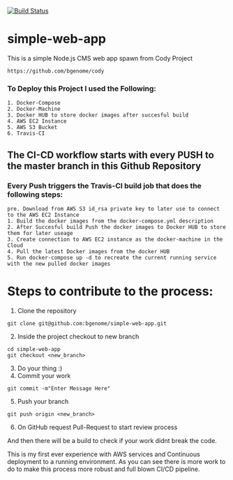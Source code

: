 [![Build Status](https://travis-ci.org/bgenome/simple-web-app.svg?branch=master)](https://travis-ci.org/bgenome/simple-web-app)
# simple-web-app

This is a simple Node.js CMS web app spawn from Cody Project

```
https://github.com/bgenome/cody
```

### To Deploy this Project I used the Following:
```
1. Docker-Compose
2. Docker-Machine
3. Docker HUB to store docker images after succesful build
4. AWS EC2 Instance
5. AWS S3 Bucket
6. Travis-CI
```

## The CI-CD workflow starts with every PUSH to the master branch in this Github Repository

### Every Push triggers the Travis-CI build job that does the following steps:
```
pre. Download from AWS S3 id_rsa private key to later use to connect to the AWS EC2 Instance
1. Build the docker images from the docker-compose.yml description
2. After Succesful build Push the docker images to Docker HUB to store them for later useage
3. Create connection to AWS EC2 instance as the docker-machine in the Cloud
4. Pull the latest Docker images from the docker HUB
5. Run docker-compose up -d to recreate the current running service with the new pulled docker images
```

# Steps to contribute to the process:
1. Clone the repository
```
git clone git@github.com:bgenome/simple-web-app.git
```
2. Inside the project checkout to new branch
```
cd simple-web-app
git checkout <new_branch>
```
3. Do your thing :)
4. Commit your work
```
git commit -m"Enter Message Here"
```
5. Push your branch
```
git push origin <new_branch>
```
6. On GitHub request Pull-Request to start review process

And then there will be a build to check if your work didnt break the code.

This is my first ever experience with AWS services and Continuous deployment to a running environment.
As you can see there is more work to do to make this process more robust and full blown CI/CD pipeline.
